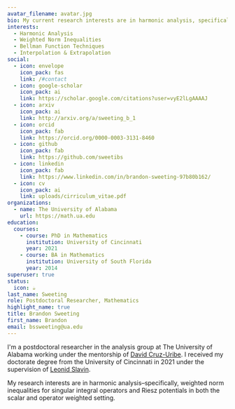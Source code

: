 ```yaml
---
avatar_filename: avatar.jpg
bio: My current research interests are in harmonic analysis, specifically weighted norm inequalities for singular integral operators and Riesz potentials in both the scalar and matrix setting. 
interests:
  - Harmonic Analysis
  - Weighted Norm Inequalities
  - Bellman Function Techniques
  - Interpolation & Extrapolation
social:
  - icon: envelope
    icon_pack: fas
    link: /#contact
  - icon: google-scholar
    icon_pack: ai
    link: https://scholar.google.com/citations?user=vyE2lLgAAAAJ
  - icon: arxiv
    icon_pack: ai
    link: http://arxiv.org/a/sweeting_b_1
  - icon: orcid
    icon_pack: fab
    link: https://orcid.org/0000-0003-3131-8460
  - icon: github
    icon_pack: fab
    link: https://github.com/sweetibs
  - icon: linkedin
    icon_pack: fab
    link: https://www.linkedin.com/in/brandon-sweeting-97b80b162/
  - icon: cv
    icon_pack: ai
    link: uploads/cirriculum_vitae.pdf
organizations:
  - name: The University of Alabama
    url: https://math.ua.edu
education:
  courses:
    - course: PhD in Mathematics
      institution: University of Cincinnati
      year: 2021
    - course: BA in Mathematics
      institution: University of South Florida
      year: 2014
superuser: true
status:
  icon: ☕️
last_name: Sweeting
role: Postdoctoral Researcher, Mathematics
highlight_name: true
title: Brandon Sweeting
first_name: Brandon
email: bssweeting@ua.edu
---
```

I'm a postdoctoral researcher in the analysis group at The University of Alabama working under the mentorship of [David Cruz-Uribe](https://math.ua.edu/people/david-cruz-uribe/). I received my doctorate degree from the University of Cincinnati in 2021 under the supervision of [Leonid Slavin](https://researchdirectory.uc.edu/p/slavinld/).

My research interests are in harmonic analysis–specifically, weighted norm inequalities for singular integral operators and Riesz potentials in both the scalar and operator weighted setting.
